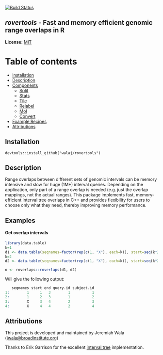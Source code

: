 [![Build Status](https://travis-ci.org/walaj/bxtools.svg?branch=master)](https://travis-ci.org/walaj/bxtools)

## *rovertools* - Fast and memory efficient genomic range overlaps in R

**License:** [MIT][license]

Table of contents
=================

  * [Installation](#installation)
  * [Description](#description)
  * [Components](#components)
    * [Split](#split)
    * [Stats](#stats)
    * [Tile](#tile)
    * [Relabel](#relabel)
    * [Mol](#mol)
    * [Convert](#convert)
  * [Example Recipes](#examples-recipes)
  * [Attributions](#attributions)

Installation
------------

```
devtools::install_github("walaj/rovertools")
```

Description
-----------
Range overlaps between different sets of genomic intervals
	     can be memory intensive and slow for huge (1M+) interval queries.
	     Depending on the application, only part of a range overlap is needed 
	     (e.g. just the overlap mappings, not the actual ranges). This package
	     implements fast, memory-efficient interval tree overlaps in C++
	     and provides flexibility for users to choose only what they need,
	     thereby improving memory performance.

Examples
----------
#### Get overlap intervals

```R
library(data.table)
k=1
d1 <- data.table(seqnames=factor(rep(c(1, "X"), each=k)), start=seq(k*2), end=seq(k*2)+2)
k=2
d2 <- data.table(seqnames=factor(rep(c(1, "X"), each=k)), start=seq(k*2), end=seq(k*2)+2)

o <- roverlaps::roverlaps(d1, d2)
```

Will give the following output:
```R
   seqnames start end query.id subject.id
1:        1     1   3        1          1 
2:        1     2   3        1          2
3:        X     3   4        2          3
4:        X     4   4        2          4
```

Attributions
------------

This project is developed and maintained by Jeremiah Wala (jwala@broadinstitute.org)

Thanks to Erik Garrison for the excellent [interval tree][tree] implementation.

[license]: https://github.com/walaj/rovertools/blob/master/LICENSE
[tree]: https://github.com/ekg/intervaltree


